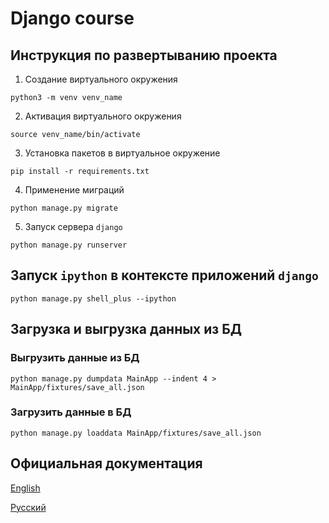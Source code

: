# Django course

## Инструкция по развертыванию проекта

1. Создание виртуального окружения
```
python3 -m venv venv_name
```

2. Активация виртуального окружения
```
source venv_name/bin/activate
```

3. Установка пакетов в виртуальное окружение
```
pip install -r requirements.txt
```

4. Применение миграций
```
python manage.py migrate
```

5. Запуск сервера `django`
```
python manage.py runserver
```
## Запуск `ipython` в контексте приложений `django`
```
python manage.py shell_plus --ipython
```

## Загрузка и выгрузка данных из БД
### Выгрузить данные из БД
```
python manage.py dumpdata MainApp --indent 4 > MainApp/fixtures/save_all.json
```

### Загрузить данные в БД
```
python manage.py loaddata MainApp/fixtures/save_all.json
```

## Официальная документация 

[English](https://docs.djangoproject.com/en/5.0)  

[Русский](https://django.fun/docs/django/5.0)


